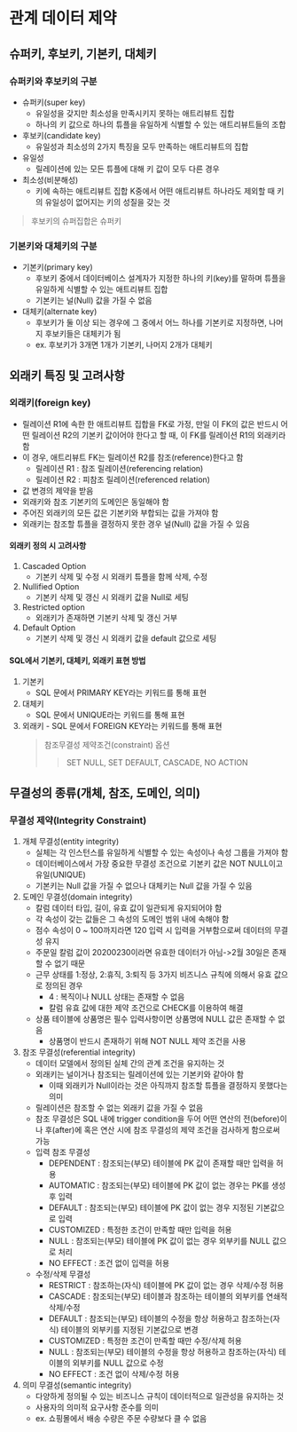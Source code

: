 # 관계 데이터 제약

## 슈퍼키, 후보키, 기본키, 대체키

### 슈퍼키와 후보키의 구분

- 슈퍼키(super key)
  - 유일성을 갖지만 최소성을 만족시키지 못하는 애트리뷰트 집합
  - 하나의 키 값으로 하나의 튜플을 유일하게 식별할 수 있는 애트리뷰트들의 조합
- 후보키(candidate key)
  - 유일성과 최소성의 2가지 특징을 모두 만족하는 애트리뷰트의 집합
- 유일성
  - 릴레이션에 있는 모든 튜플에 대해 키 값이 모두 다른 경우
- 최소성(비분해성)
  - 키에 속하는 애트리뷰트 집합 K중에서 어떤 애트리뷰트 하나라도 제외할 때 키의 유일성이 없어지는 키의 성질을 갖는 것

> 후보키의 슈퍼집합은 슈퍼키

### 기본키와 대체키의 구분

- 기본키(primary key)
  - 후보키 중에서 데이터베이스 설계자가 지정한 하나의 키(key)를 말하며 튜플을 유일하게 식별할 수 있는 애트리뷰트 집합
  - 기본키는 널(Null) 값을 가질 수 없음
- 대체키(alternate key)
  - 후보키가 둘 이상 되는 경우에 그 중에서 어느 하나를 기본키로 지정하면, 나머지 후보키들은 대체키가 됨
  - ex. 후보키가 3개면 1개가 기본키, 나머지 2개가 대체키

## 외래키 특징 및 고려사항

### 외래키(foreign key)

- 릴레이션 R1에 속한 한 애트리뷰트 집합을 FK로 가정, 만일 이 FK의 값은 반드시 어떤 릴레이션 R2의 기본키 값이어야 한다고 할 때, 이 FK를 릴레이션 R1의 외래키라 함
- 이 경우, 애트리뷰트 FK는 릴레이션 R2를 참조(reference)한다고 함
  - 릴레이션 R1 : 참조 릴레이션(referencing relation)
  - 릴레이션 R2 : 피참조 릴레이션(referenced relation)
- 값 변경의 제약을 받음
- 외래키와 참조 기본키의 도메인은 동일해야 함
- 주어진 외래키의 모든 값은 기본키와 부합되는 값을 가져야 함
- 외래키는 참조할 튜플을 결정하지 못한 경우 널(Null) 값을 가질 수 있음

#### 외래키 정의 시 고려사항

1. Cascaded Option
   - 기본키 삭제 및 수정 시 외래키 튜플을 함께 삭제, 수정
2. Nullified Option
   - 기본키 삭제 및 갱신 시 외래키 값을 Null로 세팅
3. Restricted option
   - 외래키가 존재하면 기본키 삭제 및 갱신 거부
4. Default Option
   - 기본키 삭제 및 갱신 시 외래키 값을 default 값으로 세팅

#### SQL에서 기본키, 대체키, 외래키 표현 방법

1. 기본키
   - SQL 문에서 PRIMARY KEY라는 키워드를 통해 표현
2. 대체키
   - SQL 문에서 UNIQUE라는 키워드를 통해 표현
3. 외래키 - SQL 문에서 FOREIGN KEY라는 키워드를 통해 표현
   > 참조무결성 제약조건(constraint) 옵션
   >
   > > SET NULL, SET DEFAULT, CASCADE, NO ACTION

## 무결성의 종류(개체, 참조, 도메인, 의미)

### 무결성 제약(Integrity Constraint)

1. 개체 무결성(entity integrity)
   - 실체는 각 인스턴스를 유일하게 식별할 수 있는 속성이나 속성 그룹을 가져야 함
   - 데이터베이스에서 가장 중요한 무결성 조건으로 기본키 값은 NOT NULL이고 유일(UNIQUE)
   - 기본키는 Null 값을 가질 수 없으나 대체키는 Null 값을 가질 수 있음
2. 도메인 무결성(domain integrity)
   - 칼럼 데이터 타입, 길이, 유효 값이 일관되게 유지되어야 함
   - 각 속성이 갖는 값들은 그 속성의 도메인 범위 내에 속해야 함
   - 점수 속성이 0 ~ 100까지라면 120 입력 시 입력을 거부함으로써 데이터의 무결성 유지
   - 주문일 칼럼 값이 20200230이라면 유효한 데이터가 아님->2월 30일은 존재할 수 없기 때문
   - 근무 상태를 1:정상, 2:휴직, 3:퇴직 등 3가지 비즈니스 규칙에 의해서 유효 값으로 정의된 경우
     - 4 : 복직이나 NULL 상태는 존재할 수 없음
     - 칼럼 유효 값에 대한 제약 조건으로 CHECK를 이용하여 해결
   - 상품 테이블에 상품명은 필수 입력사항이면 상품명에 NULL 값은 존재할 수 없음
     - 상품명이 반드시 존재하기 위해 NOT NULL 제약 조건을 사용
3. 참조 무결성(referential integrity)
   - 데이터 모델에서 정의된 실체 간의 관계 조건을 유지하는 것
   - 외래키는 널이거나 참조되는 릴레이션에 있는 기본키와 같아야 함
     - 이때 외래키가 Null이라는 것은 아직까지 참조할 튜플을 결정하지 못했다는 의미
   - 릴레이션은 참조할 수 없는 외래키 값을 가질 수 없음
   - 참조 무결성은 SQL 내에 trigger condition을 두어 어떤 연산의 전(before)이나 후(after)에 혹은 연산 시에 참조 무결성의 제약 조건을 검사하게 함으로써 가능
   - 입력 참조 무결성
     - DEPENDENT : 참조되는(부모) 테이블에 PK 값이 존재할 때만 입력을 허용
     - AUTOMATIC : 참조되는(부모) 테이블에 PK 값이 없는 경우는 PK를 생성 후 입력
     - DEFAULT : 참조되는(부모) 테이블에 PK 값이 없는 경우 지정된 기본값으로 입력
     - CUSTOMIZED : 특정한 조건이 만족할 때만 입력을 허용
     - NULL : 참조되는(부모) 테이블에 PK 값이 없는 경우 외부키를 NULL 값으로 처리
     - NO EFFECT : 조건 없이 입력을 허용
   - 수정/삭제 무결성
     - RESTRICT : 참조하는(자식) 테이블에 PK 값이 없는 경우 삭제/수정 허용
     - CASCADE : 참조되는(부모) 테이블과 참조하는 테이블의 외부키를 연쇄적 삭제/수정
     - DEFAULT : 참조되는(부모) 테이블의 수정을 항상 허용하고 참조하는(자식) 테이블의 외부키를 지정된 기본값으로 변경
     - CUSTOMIZED : 특정한 조건이 만족할 때만 수정/삭제 허용
     - NULL : 참조되는(부모) 테이블의 수정을 항상 허용하고 참조하는(자식) 테이블의 외부키를 NULL 값으로 수정
     - NO EFFECT : 조건 없이 삭제/수정 허용
4. 의미 무결성(semantic integrity)
   - 다양하게 정의될 수 있는 비즈니스 규칙이 데이터적으로 일관성을 유지하는 것
   - 사용자의 의미적 요구사항 준수를 의미
   - ex. 쇼핑몰에서 배송 수량은 주문 수량보다 클 수 없음
